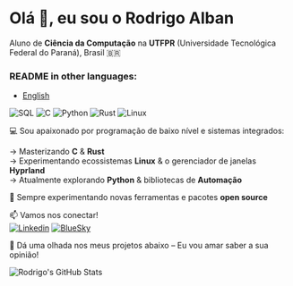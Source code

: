# Olá 👋, eu sou o Rodrigo Alban

Aluno de **Ciência da Computação** na **UTFPR** (Universidade Tecnológica Federal do Paraná), Brasil 🇧🇷

### README in other languages:
- [English](README.md)

![SQL](https://img.icons8.com/?size=32&id=J6KcaRLsTgpZ&format=png&color=000000) ![C](https://img.icons8.com/?size=32&id=40670&format=png&color=000000) ![Python](https://img.icons8.com/?size=32&id=13441&format=png&color=000000) ![Rust](https://img.icons8.com/?size=32&id=t7vIvDXazOGO&format=png&color=000000) ![Linux](https://img.icons8.com/?size=32&id=fG5Tnj4ARIoI&format=png&color=000000)

💻 Sou apaixonado por programação de baixo nível e sistemas integrados:

→ Masterizando **C** & **Rust**  
→ Experimentando ecossistemas **Linux** & o gerenciador de janelas **Hyprland**  
→ Atualmente explorando **Python** & bibliotecas de **Automação**  
 
🌱 Sempre experimentando novas ferramentas e pacotes **open source**  

📫 Vamos nos conectar!  
[![Linkedin](https://img.icons8.com/?size=24&id=xuvGCOXi8Wyg&format=png&color=000000)](https://www.linkedin.com/in/rodrigo-alban-54910120a/) [![BlueSky](https://img.icons8.com/?size=24&id=3ovMFy5JDSWq&format=png&color=000000)](https://bsky.app/profile/rodrigoalban.bsky.social)

📌 Dá uma olhada nos meus projetos abaixo – Eu vou amar saber a sua opinião!

![Rodrigo's GitHub Stats](https://github-readme-stats.vercel.app/api?username=RodrigoAlban&show_icons=true&theme=tokyonight)
